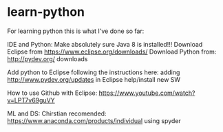# learn-python
For learning python this is what I've done so far:

IDE and Python:
Make absolutely sure Java 8 is installed!!!
Download Eclipse from https://www.eclipse.org/downloads/
Download Python from: http://pydev.org/ downloads

Add python to Eclipse following the instructions here: adding http://www.pydev.org/updates in Eclipse help/install new SW


How to use Github with Eclipse: https://www.youtube.com/watch?v=LPT7v69guVY



ML and DS:
Chirstian recomended: 
https://www.anaconda.com/products/individual
using spyder

